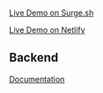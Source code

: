[Live Demo on Surge.sh](http://react-redux-movieapp.surge.sh/)

[Live Demo on Netlify](https://movieapp.netlify.com/)

## Backend
[Documentation](https://github.com/meseven/react-redux-egitim-seti/tree/master/react-redux-movie-app/backend)



